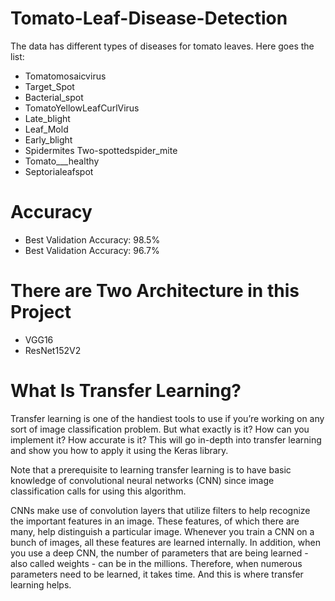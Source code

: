 # Tomato-Leaf-Disease-Detection
The data has different types of diseases for tomato leaves. Here goes the list:

* Tomatomosaicvirus
* Target_Spot
* Bacterial_spot
* TomatoYellowLeafCurlVirus
* Late_blight
* Leaf_Mold
* Early_blight
* Spidermites Two-spottedspider_mite
* Tomato___healthy
* Septorialeafspot
# Accuracy
* Best Validation Accuracy: 98.5%
* Best Validation Accuracy: 96.7%

# There are Two Architecture in this Project
- VGG16
- ResNet152V2
# What Is Transfer Learning?
Transfer learning is one of the handiest tools to use if you’re working on any sort of image classification problem. But what exactly is it? How can you implement it? How accurate is it? This will go in-depth into transfer learning and show you how to apply it using the Keras library.

Note that a prerequisite to learning transfer learning is to have basic knowledge of convolutional neural networks (CNN) since image classification calls for using this algorithm.

CNNs make use of convolution layers that utilize filters to help recognize the important features in an image. These features, of which there are many, help distinguish a particular image. Whenever you train a CNN on a bunch of images, all these features are learned internally. In addition, when you use a deep CNN, the number of parameters that are being learned - also called weights - can be in the millions. Therefore, when numerous parameters need to be learned, it takes time. And this is where transfer learning helps.
